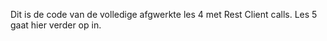 Dit is de code van de volledige afgwerkte les 4 met Rest Client calls. 
Les 5 gaat hier verder op in. 
